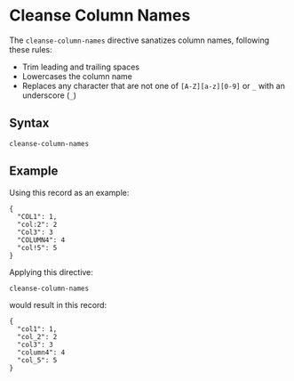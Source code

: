 # Cleanse Column Names

The `cleanse-column-names` directive sanatizes column names, following these rules:

* Trim leading and trailing spaces
* Lowercases the column name
* Replaces any character that are not one of `[A-Z][a-z][0-9]` or `_` with an underscore (`_`)


## Syntax
```
cleanse-column-names
```


## Example

Using this record as an example:
```
{
  "COL1": 1,
  "col:2": 2
  "Col3": 3
  "COLUMN4": 4
  "col!5": 5
}
```

Applying this directive:
```
cleanse-column-names
```

would result in this record:
```
{
  "col1": 1,
  "col_2": 2
  "col3": 3
  "column4": 4
  "col_5": 5
}
```
